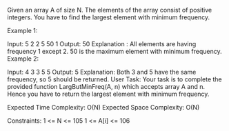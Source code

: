 Given an array A of size N. The elements of the array consist of positive integers. You have to find the largest element with minimum frequency.

Example 1:

Input: 
5
2 2 5 50 1
Output:
50
Explanation :
All elements are having frequency 1 except 2.
50 is the maximum element with minimum frequency.
Example 2:

Input:
4
3 3 5 5
Output:
5
Explanation:
Both 3 and 5 have the same frequency, so 5 should be returned.
User Task:
Your task is to complete the provided function LargButMinFreq(A, n) which accepts array A and n. Hence you have to return the largest element with minimum frequency.

Expected Time Complexity: O(N)
Expected Space Complexity: O(N)

Constraints:
1 <= N <= 105
1 <= A[i] <= 106
